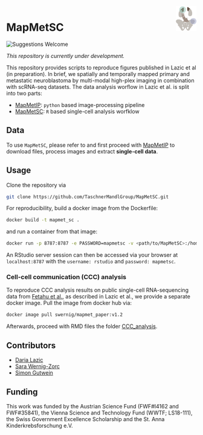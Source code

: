 <img src="https://github.com/TaschnerMandlGroup/MapMetSC/blob/main/docs/img/logo.png" align="right" alt="Logo" width="55" />

# MapMetSC
[comment]: <> (repo-specific shields will work once the repo is online)
![Suggestions Welcome](https://img.shields.io/badge/suggestions-welcome-green)

_This repository is currently under development._

This repository provides scripts to reproduce figures published in Lazic et al (in preparation). In brief, we spatially and temporally mapped primary and metastatic neuroblastoma by multi-modal high-plex imaging in combination with scRNA-seq datasets. The data analysis worflow in Lazic et al. is split into two parts:
- [MapMetIP](https://github.com/TaschnerMandlGroup/MapMetIP): `python` based image-processing pipeline 
- [MapMetSC](https://github.com/TaschnerMandlGroup/MapMetSC): `R` based single-cell analysis worfklow 

## Data 
To use `MapMetSC`, please refer to and first proceed with [MapMetIP](https://github.com/TaschnerMandlGroup/MapMetIP) to download files, process images and extract **single-cell data**.

## Usage
  
Clone the repository via
 ```bash
 git clone https://github.com/TaschnerMandlGroup/MapMetSC.git
 ```
For reproducibility, build a docker image from the Dockerfile:
 ```bash
 docker build -t mapmet_sc .
 ```
 and run a container from that image:
 ```bash
docker run -p 8787:8787 -e PASSWORD=mapmetsc -v <path/to/MapMetSC>:/home/rstudio/MapMetSC -v <path/to/extracted/singlecelldata>:/mnt/data mapmet_sc
 ```
 An RStudio server session can then be accessed via your browser at `localhost:8787` with the `username: rstudio` and `password: mapmetsc`.

 ### Cell-cell communication (CCC) analysis
 
 To reproduce CCC analysis results on public single-cell RNA-sequencing data from [Fetahu et al.](10.5281/zenodo.7707614), as described in Lazic et al., we provide a separate docker image. Pull the image from docker hub via:
 ```bash
 docker image pull swernig/mapmet_paper:v1.2
```
Afterwards, proceed with RMD files the folder [CCC_analysis](https://github.com/TaschnerMandlGroup/MapMetSC/tree/main/CCC_analysis).
  
## Contributors

- [Daria Lazic](https://github.com/LazDaria)
- [Sara Wernig-Zorc](https://github.com/sarawernig)
- [Simon Gutwein](https://github.com/SimonBon/)

## Funding

This work was funded by the Austrian Science Fund (FWF#I4162 and FWF#35841), the Vienna Science and Technology Fund (WWTF; LS18-111), the Swiss Government Excellence Scholarship and the St. Anna Kinderkrebsforschung e.V.

